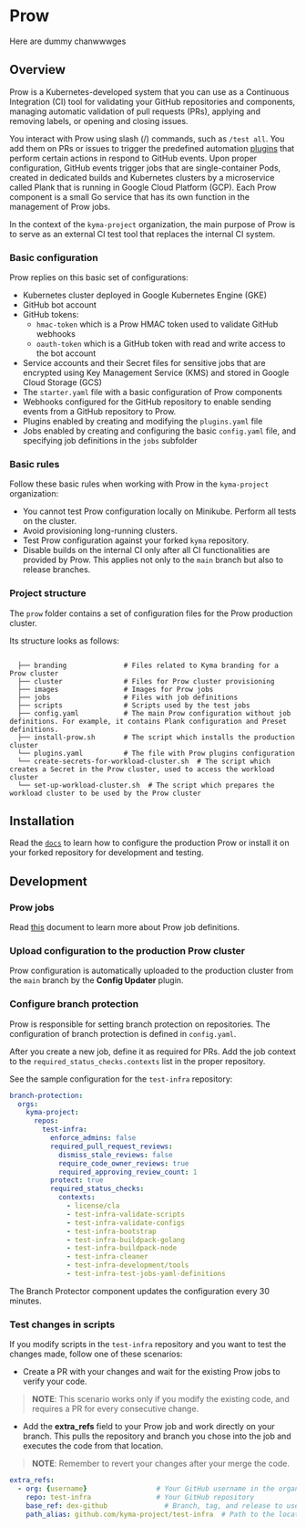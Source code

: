 # Prow
Here are dummy chanwwwges
## Overview

Prow is a Kubernetes-developed system that you can use as a Continuous Integration (CI) tool for validating your GitHub repositories and components, managing automatic validation of pull requests (PRs), applying and removing labels, or opening and closing issues.

You interact with Prow using slash (/) commands, such as `/test all`. You add them on PRs or issues to trigger the predefined automation [plugins](https://status.build.kyma-project.io/plugins) that perform certain actions in respond to GitHub events. Upon proper configuration, GitHub events trigger jobs that are single-container Pods, created in dedicated builds and Kubernetes clusters by a microservice called Plank that is running in Google Cloud Platform (GCP). Each Prow component is a small Go service that has its own function in the management of Prow jobs.

In the context of the `kyma-project` organization, the main purpose of Prow is to serve as an external CI test tool that replaces the internal CI system.

### Basic configuration

Prow replies on this basic set of configurations:

- Kubernetes cluster deployed in Google Kubernetes Engine (GKE)
- GitHub bot account
- GitHub tokens:
  - `hmac-token` which is a Prow HMAC token used to validate GitHub webhooks
  - `oauth-token` which is a GitHub token with read and write access to the bot account
- Service accounts and their Secret files for sensitive jobs that are encrypted using Key Management Service (KMS) and stored in Google Cloud Storage (GCS)
- The `starter.yaml` file with a basic configuration of Prow components
- Webhooks configured for the GitHub repository to enable sending events from a GitHub repository to Prow.
- Plugins enabled by creating and modifying the `plugins.yaml` file
- Jobs enabled by creating and configuring the basic `config.yaml` file, and specifying job definitions in the `jobs` subfolder

### Basic rules

Follow these basic rules when working with Prow in the `kyma-project` organization:

- You cannot test Prow configuration locally on Minikube. Perform all tests on the cluster.
- Avoid provisioning long-running clusters.
- Test Prow configuration against your forked `kyma` repository.
- Disable builds on the internal CI only after all CI functionalities are provided by Prow. This applies not only to the `main` branch but also to release branches.

### Project structure

The `prow` folder contains a set of configuration files for the Prow production cluster.

<!-- Update the folder structure each time you modify it. -->

Its structure looks as follows:

```

  ├── branding              # Files related to Kyma branding for a Prow cluster
  ├── cluster               # Files for Prow cluster provisioning
  ├── images                # Images for Prow jobs
  ├── jobs                  # Files with job definitions
  ├── scripts               # Scripts used by the test jobs
  ├── config.yaml           # The main Prow configuration without job definitions. For example, it contains Plank configuration and Preset definitions.
  ├── install-prow.sh       # The script which installs the production cluster
  └── plugins.yaml          # The file with Prow plugins configuration
  └── create-secrets-for-workload-cluster.sh  # The script which creates a Secret in the Prow cluster, used to access the workload cluster
  └── set-up-workload-cluster.sh  # The script which prepares the workload cluster to be used by the Prow cluster
```

## Installation

Read the [`docs`](../docs/prow/README.md) to learn how to configure the production Prow or install it on your forked repository for development and testing.

## Development

### Prow jobs

Read [this](../docs/prow/prow-jobs.md) document to learn more about Prow job definitions.

### Upload configuration to the production Prow cluster

Prow configuration is automatically uploaded to the production cluster from the `main` branch by the **Config Updater** plugin.

### Configure branch protection

Prow is responsible for setting branch protection on repositories. The configuration of branch protection is defined in `config.yaml`.

After you create a new job, define it as required for PRs. Add the job context to the `required_status_checks.contexts` list in the proper repository.

See the sample configuration for the `test-infra` repository:

```yaml
branch-protection:
  orgs:
    kyma-project:
      repos:
        test-infra:
          enforce_admins: false
          required_pull_request_reviews:
            dismiss_stale_reviews: false
            require_code_owner_reviews: true
            required_approving_review_count: 1
          protect: true
          required_status_checks:
            contexts:
              - license/cla
              - test-infra-validate-scripts
              - test-infra-validate-configs
              - test-infra-bootstrap
              - test-infra-buildpack-golang
              - test-infra-buildpack-node
              - test-infra-cleaner
              - test-infra-development/tools
              - test-infra-test-jobs-yaml-definitions
```

The Branch Protector component updates the configuration every 30 minutes.


### Test changes in scripts

If you modify scripts in the `test-infra` repository and you want to test the changes made, follow one of these scenarios:

- Create a PR with your changes and wait for the existing Prow jobs to verify your code.

> **NOTE**: This scenario works only if you modify the existing code, and requires a PR for every consecutive change.

- Add the **extra_refs** field to your Prow job and work directly on your branch. This pulls the repository and branch you chose into the job and executes the code from that location.

> **NOTE**: Remember to revert your changes after your merge the code.

```yaml
extra_refs:
  - org: {username}                 # Your GitHub username in the organisation
    repo: test-infra                # Your GitHub repository
    base_ref: dex-github              # Branch, tag, and release to use
    path_alias: github.com/kyma-project/test-infra  # Path to the location where you want to clone the code
```
